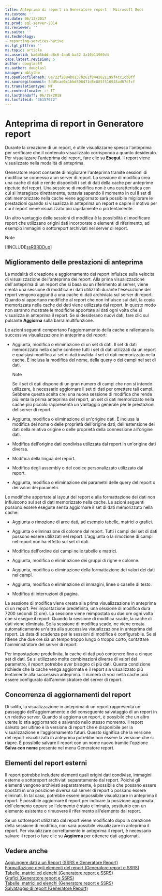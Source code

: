 ```yaml
---
title: Anteprima di report in Generatore report | Microsoft Docs
ms.custom: ''
ms.date: 06/13/2017
ms.prod: sql-server-2014
ms.reviewer: ''
ms.suite: ''
ms.technology:
- reporting-services-native
ms.tgt_pltfrm: ''
ms.topic: article
ms.assetid: ba6b5bdd-d8c6-4aa8-ba32-3a10b11969d4
caps.latest.revision: 5
author: douglaslM
ms.author: douglasl
manager: mblythe
ms.openlocfilehash: 0e722f2884b0137b261f8442021199f4cc1cb0ff
ms.sourcegitcommit: 5dd5cad0c1bbd308471d6c885f516948ad67dfcf
ms.translationtype: MT
ms.contentlocale: it-IT
ms.lasthandoff: 06/19/2018
ms.locfileid: "36157672"
---
```

# <a name="previewing-reports-in-report-builder"></a>Anteprima di report in Generatore report
  Durante la creazione di un report, è utile visualizzarne spesso l'anteprima per verificare che il contenuto visualizzato corrisponda a quanto desiderato. Per visualizzare l'anteprima del report, fare clic su **Esegui**. Il report viene visualizzato nella modalità di anteprima.  
  
 Generatore report consente di migliorare l'anteprima tramite sessioni di modifica se connesso a un server di report. La sessione di modifica crea una cache di dati e rende disponibili i set di dati della cache per anteprime ripetute del report. Una sessione di modifica non è una caratteristica con cui si interagisce direttamente, tuttavia sapendo il momento in cui il set di dati memorizzato nella cache viene aggiornato sarà possibile migliorare le prestazioni quando si visualizza in anteprima un report e capire il motivo per cui il report viene visualizzato più rapidamente o più lentamente.  
  
 Un altro vantaggio delle sessioni di modifica è la possibilità di modificare report che utilizzano origini dati incorporate o elementi di riferimento, ad esempio immagini o sottoreport archiviati nel server di report.  
  
> [!NOTE]  
>  [!INCLUDE[ssRBRDDup](../../includes/ssrbrddup-md.md)]  
  
## <a name="improving-preview-performance"></a>Miglioramento delle prestazioni di anteprima  
 La modalità di creazione e aggiornamento dei report influisce sulla velocità di visualizzazione dell'anteprima dei report. Alla prima visualizzazione dell'anteprima di un report che si basa su un riferimento al server, viene creata una sessione di modifica e i dati utilizzati durante l'esecuzione del report vengono aggiunti a una cache di dati archiviata sul server di report. Quando si apportano modifiche al report che non influisce sui dati, la copia memorizzata nella cache dei dati viene utilizzata dal report. In questo modo non saranno mostrate le modifiche apportate ai dati ogni volta che si visualizza in anteprima il report. Se si desiderano nuovi dati, fare clic sul pulsante **Aggiorna** sulla barra multifunzione.  
  
 Le azioni seguenti comportano l'aggiornamento della cache e rallentano la successiva visualizzazione in anteprima del report:  
  
-   Aggiunta, modifica o eliminazione di un set di dati. Il set di dati memorizzato nella cache contiene tutti i set di dati utilizzati da un report e qualsiasi modifica ai set di dati invalida il set di dati memorizzato nella cache. È inclusa la modifica del nome, della query o dei campi nel set di dati.  
  
    > [!NOTE]  
    >  Se il set di dati dispone di un gran numero di campi che non si intende utilizzare, è necessario aggiornare il set di dati per omettere tali campi. Sebbene questa scelta crei una nuova sessione di modifica che rende più lenta la prima anteprima del report, un set di dati memorizzato nella cache più piccolo rappresenta un vantaggio generale per le prestazioni del server di report.  
  
-   Aggiunta, modifica o eliminazione di un'origine dati. È inclusa la modifica del nome o delle proprietà dell'origine dati, dell'estensione dei dati della relativa origine o delle proprietà della connessione all'origine dati.  
  
-   Modifica dell'origine dati condivisa utilizzata dal report in un'origine dati diversa.  
  
-   Modifica della lingua del report.  
  
-   Modifica degli assembly o del codice personalizzato utilizzato dal report.  
  
-   Aggiunta, modifica o eliminazione dei parametri delle query del report o dei valori dei parametri.  
  
 Le modifiche apportate al layout del report e alla formattazione dei dati non influiscono sul set di dati memorizzato nella cache. Le azioni seguenti possono essere eseguite senza aggiornare il set di dati memorizzato nella cache:  
  
-   Aggiunta o rimozione di aree dati, ad esempio tabelle, matrici o grafici.  
  
-   Aggiunta o eliminazione di colonne dal report. Tutti i campi del set di dati possono essere utilizzati nel report. L'aggiunta o la rimozione di campi nel report non ha effetto sul set di dati.  
  
-   Modifica dell'ordine dei campi nelle tabelle e matrici.  
  
-   Aggiunta, modifica o eliminazione dei gruppi di righe e colonne.  
  
-   Aggiunta, modifica o eliminazione della formattazione dei valori dei dati nei campi.  
  
-   Aggiunta, modifica o eliminazione di immagini, linee o caselle di testo.  
  
-   Modifica di interruzioni di pagina.  
  
 La sessione di modifica viene creata alla prima visualizzazione in anteprima di un report. Per impostazione predefinita, una sessione di modifica dura 7200 secondi (2 ore). La sessione viene reimpostata su due ore ogni volta che si esegue il report. Quando la sessione di modifica scade, la cache di dati viene eliminata. Se la sessione di modifica scade, ne viene creata automaticamente un'altra alla successiva visualizzazione in anteprima del report. La data di scadenza per le sessioni di modifica è configurabile. Se si ritiene che due ore sia un tempo troppo lungo o troppo corto, contattare l'amministratore del server di report.  
  
 Per impostazione predefinita, la cache di dati può contenere fino a cinque set di dati. Se si utilizzano molte combinazioni diverse di valori del parametro, il report potrebbe aver bisogno di più dati. Questa condizione richiede che la cache venga aggiornata e il report sia visualizzato più lentamente alla successiva anteprima. Il numero di voci nella cache può essere configurato dall'amministratore del server di report.  
  
## <a name="concurrency-of-report-updates"></a>Concorrenza di aggiornamenti del report  
 Di solito, la visualizzazione in anteprima di un report rappresenta un passaggio dell'aggiornamento e del conseguente salvataggio di un report in un relativo server. Quando si aggiorna un report, è possibile che un altro utente lo stia aggiornando e salvando nello stesso momento. Il report salvato per ultimo è la versione di report che è disponibile per la visualizzazione e l'aggiornamento futuri. Questo significa che la versione del report visualizzata in anteprima potrebbe non essere la versione che si riapre. È possibile salvare il report con un nome nuovo tramite l'opzione **Salva con nome** presente nel menu Generatore report.  
  
## <a name="external-report-items"></a>Elementi del report esterni  
 Il report potrebbe includere elementi quali origini dati condivise, immagini esterne e sottoreport archiviati separatamente dal report. Poiché gli elementi vengono archiviati separatamente, è possibile che possano essere spostati in una posizione diversa sul server di report o possano essere eliminati. In tal caso, potrebbe essere impossibile visualizzare in anteprima il report. È possibile aggiornare il report per indicare la posizione aggiornata dell'elemento oppure se l'elemento è stato eliminato, sostituirlo con un elemento esistente o rimuovere il riferimento all'elemento dal report.  
  
 Se un sottoreport utilizzato dal report viene modificato dopo la creazione della sessione di modifica, non sarà possibile visualizzare in anteprima il report. Per visualizzare correttamente in anteprima il report, è necessario salvare il report o fare clic su **Aggiorna** per ottenere dati aggiornati.  
  
## <a name="see-also"></a>Vedere anche  
 [Aggiungere dati a un Report &#40;SSRS e Generatore Report&#41;](../report-data/report-datasets-ssrs.md)   
 [Formattazione degli elementi del report &#40;Generatore report e SSRS&#41;](../report-design/formatting-report-items-report-builder-and-ssrs.md)   
 [Tabelle, matrici ed elenchi &#40;Generatore report e SSRS&#41;](../report-design/create-invoices-and-forms-with-lists-report-builder-and-ssrs.md)   
 [Grafici &#40;Generatore report e SSRS&#41;](../report-design/charts-report-builder-and-ssrs.md)   
 [Tabelle, matrici ed elenchi &#40;Generatore report e SSRS&#41;](../report-design/create-invoices-and-forms-with-lists-report-builder-and-ssrs.md)   
 [Salvataggio di report &#40;Generatore Report&#41;](saving-reports-report-builder.md)  
  
  